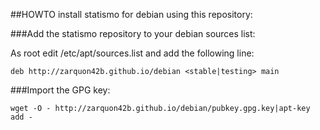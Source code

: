 ##HOWTO install statismo for debian using this repository:

###Add  the statismo repository to your debian sources list:

As root edit /etc/apt/sources.list and add the following line:

    deb http://zarquon42b.github.io/debian <stable|testing> main


###Import the GPG key:

    wget -O - http://zarquon42b.github.io/debian/pubkey.gpg.key|apt-key add -
